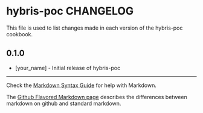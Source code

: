 hybris-poc CHANGELOG
====================

This file is used to list changes made in each version of the hybris-poc cookbook.

0.1.0
-----
- [your_name] - Initial release of hybris-poc

- - -
Check the [Markdown Syntax Guide](http://daringfireball.net/projects/markdown/syntax) for help with Markdown.

The [Github Flavored Markdown page](http://github.github.com/github-flavored-markdown/) describes the differences between markdown on github and standard markdown.
